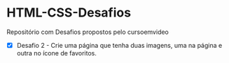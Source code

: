 # HTML-CSS-Desafios
Repositório com Desafios propostos pelo cursoemvideo
- [X] Desafio 2 - Crie uma página que tenha duas imagens, uma na página e outra no ícone de favoritos.
